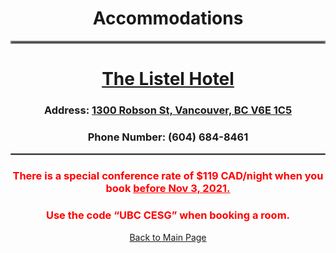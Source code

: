 <h1 align = "center">Accommodations</h1>
<hr style="border:2px solid gray"> 
<h1 align = "center"><a href="https://www.thelistelhotel.com/" target = "_blank">The Listel Hotel</a></h1>
<h3 align = "center">Address: <a href="https://www.google.com/maps/place/1300+Robson+St,+Vancouver,+BC+V6E+1C5/@49.287051,-123.1312661,17z/data=!3m1!4b1!4m5!3m4!1s0x5486718746633781:0x7bd1a32722366cf2!8m2!3d49.287051!4d-123.1290774" target = "_blank">1300 Robson St, Vancouver, BC V6E 1C5</a></h3>
<h3 align = "center">Phone Number: (604) 684-8461</h3>
<hr style="border:1px solid gray"> 
<h3  align = "center"><span style="color: #ff0000;">There is a special conference rate of $119 CAD/night when you book <u> before Nov 3, 2021.</u></span></h3>
<h3  align = "center"><span style="color: #ff0000;">Use the code <q>UBC CESG</q> when booking a room.</span></h3>
<p align = "center"><a href = "index.html">Back to Main Page</a></p>
